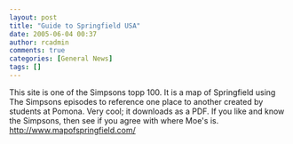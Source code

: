 ```yaml
---
layout: post
title: "Guide to Springfield USA"
date: 2005-06-04 00:37
author: rcadmin
comments: true
categories: [General News]
tags: []
---
```

This site is one of the Simpsons topp 100. It is a map of Springfield using The Simpsons episodes to reference one place to another created by students at Pomona. Very cool; it downloads as a PDF. If you like and know the Simpsons, then see if you agree with where Moe's is. http://www.mapofspringfield.com/
